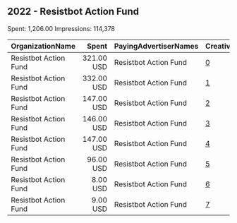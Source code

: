 ## 2022 - Resistbot Action Fund 
Spent: 1,206.00
Impressions: 114,378

|OrganizationName|Spent|PayingAdvertiserNames|CreativeUrls|Impressions|Genders|AgeBrackets|CountryCodes|BillingAddresses|CandidateBallotInformation|
|:---|---:|:---|:---|---:|:---|:---|:---|:---|:---|
|Resistbot Action Fund|321.00 USD|Resistbot Action Fund|[0](https://www.snap.com/political-ads/asset/a603da8cbd560e3550a03c452cf41c2f4ad6661245949f5d180f71d299208bd3?mediaType=jpeg)|40,323||18+|united states|US|Stop Gun Violence|
|Resistbot Action Fund|332.00 USD|Resistbot Action Fund|[1](https://www.snap.com/political-ads/asset/6a6a72f4224c2c1d291f702e50d6f32f61a0c354229bfc4426b3c7ddb2d51eec?mediaType=jpeg)|27,553||18+|united states|US|Stop Gun Violence|
|Resistbot Action Fund|147.00 USD|Resistbot Action Fund|[2](https://www.snap.com/political-ads/asset/a2e0be696c09f403f44d0a0e2adc42646cd39213d53499db90fac123cebbb9b7?mediaType=png)|12,877||18+|united states|US||
|Resistbot Action Fund|146.00 USD|Resistbot Action Fund|[3](https://www.snap.com/political-ads/asset/a2e0be696c09f403f44d0a0e2adc42646cd39213d53499db90fac123cebbb9b7?mediaType=png)|12,236||18+|united states|US||
|Resistbot Action Fund|147.00 USD|Resistbot Action Fund|[4](https://www.snap.com/political-ads/asset/beb4ab8e3f3f5c5dc342f4d35d12de8918f52d923911dbe3a0d9f2b12900afec?mediaType=png)|11,497||18+|united states|US||
|Resistbot Action Fund|96.00 USD|Resistbot Action Fund|[5](https://www.snap.com/political-ads/asset/beb4ab8e3f3f5c5dc342f4d35d12de8918f52d923911dbe3a0d9f2b12900afec?mediaType=png)|7,801||18+|united states|US||
|Resistbot Action Fund|8.00 USD|Resistbot Action Fund|[6](https://www.snap.com/political-ads/asset/a4e61e77caf2d1f4e9c3e41e8bea5458a1a613dd8d26804f75ff95523550b552?mediaType=jpeg)|1,256||18+|united states|US|Stop Gun Violence|
|Resistbot Action Fund|9.00 USD|Resistbot Action Fund|[7](https://www.snap.com/political-ads/asset/50fa411dadc80cf457c19d5769fdc2349dad3a187c42f9cda1db5e610a5a4b31?mediaType=jpeg)|835||18+|united states|US|Stop Gun Violence|
